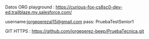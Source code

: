 Datos ORG playground : https://curious-fox-cs8sc0-dev-ed.trailblaze.my.salesforce.com/

username:jorgeperezal15@gmail.com
pass: PruebaTestSenior1


GIT HTTPS : https://github.com/jorgeperez-beep/PruebaTecnica.git
